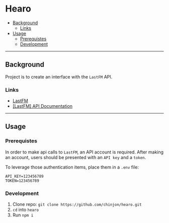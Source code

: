 # Hearo

- [Background](#background)
  - [Links](#links)
- [Usage](#usage)
  - [Prerequistes](#prerequistes)
  - [Development](#development)

***

## Background

Project is to create an interface with the `LastFM` API.

### Links

* [LastFM](https://www.last.fm)
* [[LastFM] API Documentation](https://www.last.fm/api/)

***

## Usage

### Prerequistes

In order to make api calls to `LastFM`, an API account is required. After making an account, users should be presented with an `API key` and a `token`.

To leverage those authentication items, place them in a `.env` file:

```
API_KEY=123456789
TOKEN=123456789
```

### Development

1. Clone repo: `git clone https://github.com/chinjon/hearo.git`
2. `cd` into `hearo`
3. Run `npm i`
